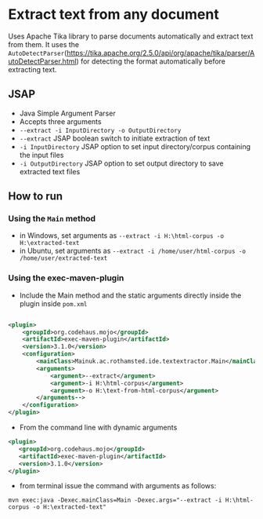 # Extract text from any document
Uses Apache Tika library to parse documents automatically and extract text from them. 
It uses the `AutoDetectParser`(https://tika.apache.org/2.5.0/api/org/apache/tika/parser/AutoDetectParser.html) for 
detecting the format automatically before extracting text.

## JSAP
- Java Simple Argument Parser
- Accepts three arguments
- `--extract -i InputDirectory -o OutputDirectory`
- `--extract` JSAP boolean switch to initiate extraction of text
- `-i InputDirectory` JSAP option to set input directory/corpus containing the input files
- `-i OutputDirectory` JSAP option to set output directory to save extracted text files

## How to run
### Using the `Main` method
- in Windows, set arguments as `--extract -i H:\html-corpus -o H:\extracted-text`
- in Ubuntu, set arguments as `--extract -i /home/user/html-corpus -o /home/user/extracted-text`
### Using the exec-maven-plugin
- Include the Main method and the static arguments directly inside the plugin inside `pom.xml`

```xml

<plugin>
    <groupId>org.codehaus.mojo</groupId>
    <artifactId>exec-maven-plugin</artifactId>
    <version>3.1.0</version>
    <configuration>
        <mainClass>Mainuk.ac.rothamsted.ide.textextractor.Main</mainClass>
        <arguments>
            <argument>--extract</argument>
            <argument>-i H:\html-corpus</argument>
            <argument>-o H:\text-from-html-corpus</argument>
        </arguments-->
    </configuration>
</plugin>
```
- From the command line with dynamic arguments
```xml
<plugin>
   <groupId>org.codehaus.mojo</groupId>
   <artifactId>exec-maven-plugin</artifactId>
   <version>3.1.0</version>
</plugin>
```
- from terminal issue the command with arguments as follows:
```shell
mvn exec:java -Dexec.mainClass=Main -Dexec.args="--extract -i H:\html-corpus -o H:\extracted-text"
```